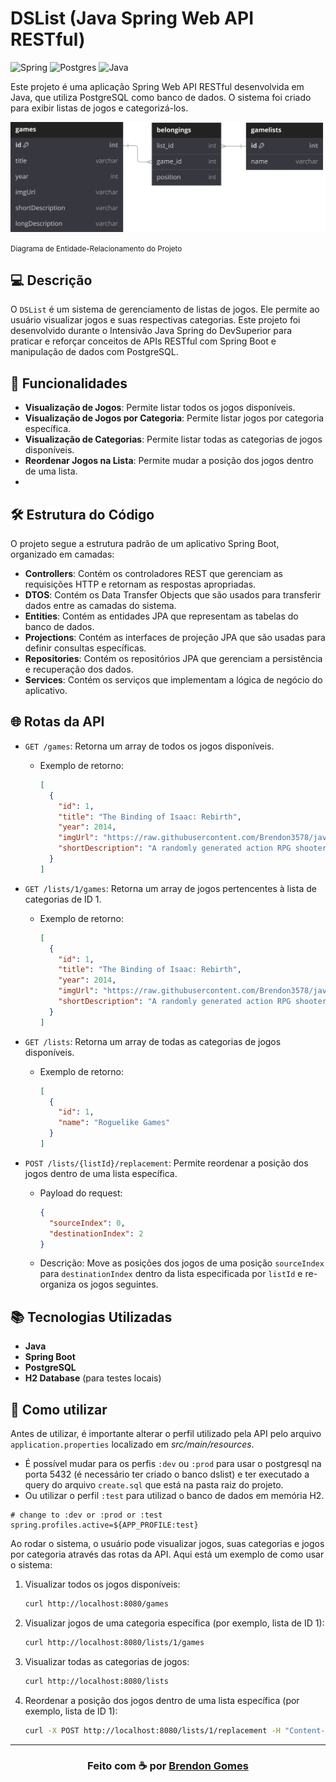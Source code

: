 # DSList (Java Spring Web API RESTful)

![Spring](https://img.shields.io/badge/spring-%236DB33F.svg?style=for-the-badge&logo=spring&logoColor=white)
![Postgres](https://img.shields.io/badge/postgres-%23316192.svg?style=for-the-badge&logo=postgresql&logoColor=white)
![Java](https://img.shields.io/badge/java-%23ED8B00.svg?style=for-the-badge&logo=openjdk&logoColor=white)

Este projeto é uma aplicação Spring Web API RESTful desenvolvida em Java, que utiliza PostgreSQL como banco de dados. O sistema foi criado para exibir listas de jogos e categorizá-los.

![Diagrama das Entidades do Projeto](.\docs\diagram.svg)

<small>
Diagrama de Entidade-Relacionamento do Projeto
</small>

## 💻 Descrição

O `DSList` é um sistema de gerenciamento de listas de jogos.
Ele permite ao usuário visualizar jogos e suas respectivas categorias.
Este projeto foi desenvolvido durante o Intensivão Java Spring do DevSuperior para praticar e reforçar conceitos de APIs RESTful com Spring Boot e manipulação de dados com PostgreSQL.

## 🔎 Funcionalidades

- **Visualização de Jogos**: Permite listar todos os jogos disponíveis.
- **Visualização de Jogos por Categoria**: Permite listar jogos por categoria específica.
- **Visualização de Categorias**: Permite listar todas as categorias de jogos disponíveis.
- **Reordenar Jogos na Lista**: Permite mudar a posição dos jogos dentro de uma lista.
- 
## 🛠️ Estrutura do Código

O projeto segue a estrutura padrão de um aplicativo Spring Boot, organizado em camadas:

- **Controllers**: Contém os controladores REST que gerenciam as requisições HTTP e retornam as respostas apropriadas.
- **DTOS**: Contém os Data Transfer Objects que são usados para transferir dados entre as camadas do sistema.
- **Entities**: Contém as entidades JPA que representam as tabelas do banco de dados.
- **Projections**: Contém as interfaces de projeção JPA que são usadas para definir consultas específicas.
- **Repositories**: Contém os repositórios JPA que gerenciam a persistência e recuperação dos dados.
- **Services**: Contém os serviços que implementam a lógica de negócio do aplicativo.


## 🌐 Rotas da API

- `GET /games`: Retorna um array de todos os jogos disponíveis.
    - Exemplo de retorno:
      ```json
      [
        {
          "id": 1,
          "title": "The Binding of Isaac: Rebirth",
          "year": 2014,
          "imgUrl": "https://raw.githubusercontent.com/Brendon3578/java-dslist/main/game-images/the-binding-of-isaac-rebirth.jpg",
          "shortDescription": "A randomly generated action RPG shooter."
        }
      ]
      ```

- `GET /lists/1/games`: Retorna um array de jogos pertencentes à lista de categorias de ID 1.
    - Exemplo de retorno:
      ```json
      [
        {
          "id": 1,
          "title": "The Binding of Isaac: Rebirth",
          "year": 2014,
          "imgUrl": "https://raw.githubusercontent.com/Brendon3578/java-dslist/main/game-images/the-binding-of-isaac-rebirth.jpg",
          "shortDescription": "A randomly generated action RPG shooter."
        }
      ]
      ```

- `GET /lists`: Retorna um array de todas as categorias de jogos disponíveis.
    - Exemplo de retorno:
      ```json
      [
        {
          "id": 1,
          "name": "Roguelike Games"
        }
      ]
      ```

- `POST /lists/{listId}/replacement`: Permite reordenar a posição dos jogos dentro de uma lista específica.
    - Payload do request:
      ```json
      {
        "sourceIndex": 0,
        "destinationIndex": 2
      }
      ```
    - Descrição: Move as posições dos jogos de uma posição `sourceIndex` para `destinationIndex` dentro da lista especificada por `listId` e re-organiza os jogos seguintes.


## 📚 Tecnologias Utilizadas

- **Java**
- **Spring Boot**
- **PostgreSQL**
- **H2 Database** (para testes locais)

## 🎉 Como utilizar

Antes de utilizar, é importante alterar o perfil utilizado pela API pelo arquivo `application.properties` localizado em *src/main/resources*.

- É possível mudar para os perfis `:dev` ou `:prod` para usar o postgresql na porta 5432 (é necessário ter criado o banco dslist) e ter executado a query do arquivo `create.sql` que está na pasta raiz do projeto.
- Ou utilizar o perfil `:test` para utilizad o banco de dados em memória H2.

```properties
# change to :dev or :prod or :test
spring.profiles.active=${APP_PROFILE:test}
```

Ao rodar o sistema, o usuário pode visualizar jogos, suas categorias e jogos por categoria através das rotas da API. Aqui está um exemplo de como usar o sistema:

1. Visualizar todos os jogos disponíveis:
    ```sh
    curl http://localhost:8080/games
    ```
2. Visualizar jogos de uma categoria específica (por exemplo, lista de ID 1):
    ```sh
    curl http://localhost:8080/lists/1/games
    ```
3. Visualizar todas as categorias de jogos:
    ```sh
    curl http://localhost:8080/lists
    ```
4. Reordenar a posição dos jogos dentro de uma lista específica (por exemplo, lista de ID 1):
   ```sh
   curl -X POST http://localhost:8080/lists/1/replacement -H "Content-Type: application/json" -d '{"sourceIndex":0,"destinationIndex":2}'
    ```

---

<h3 align="center">
    Feito com ☕ por <a href="https://github.com/Brendon3578">Brendon Gomes</a>
</h3>